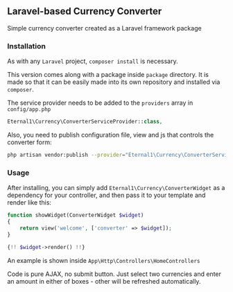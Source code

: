 ## Laravel-based Currency Converter

Simple currency converter created as a Laravel framework package

### Installation

As with any `Laravel` project, `composer install` is necessary.

This version comes along with a package inside `package` directory. It is made so that it can be easily made into its own repository and installed via `composer`.

The service provider needs to be added to the `providers` array in `config/app.php`

```php
Eternal1\Currency\ConverterServiceProvider::class,
```

Also, you need to publish configuration file, view and js that controls the converter form:

```bash
php artisan vendor:publish --provider="Eternal1\Currency\ConverterServiceProvider" --tag=currency
```

### Usage

After installing, you can simply add `Eternal1\Currency\ConverterWidget` as a dependency for your controller, and then pass it to your template and render like this:

```php
function showWidget(ConverterWidget $widget)
{
    return view('welcome', ['converter' => $widget]);
}
```

```php
{!! $widget->render() !!}
```

An example is shown inside `App\Http\Controllers\HomeControllers`

Code is pure AJAX, no submit button. Just select two currencies and enter an amount in either of boxes - other will be refreshed automatically.
